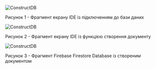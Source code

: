 ![ConstructDB](/3-SoftwareConstruction/2-IDE/ConstructDB1.jpg)

<div>
    <p>Рисунок 1 - Фрагмент екрану IDE із підключенням до бази даних</p>
</div>

![ConstructDB](/3-SoftwareConstruction/2-IDE/ConstructDB2.jpg)

<div>
    <p>Рисунок 2 - Фрагмент екрану IDE із функцією створення документу</p>
</div>

![ConstructDB](/3-SoftwareConstruction/2-IDE/ConstructDB3.jpg)

<div>
    <p>Рисунок 3 - Фрагмент Firebase Firestore Database із створеним документом</p>
</div>
